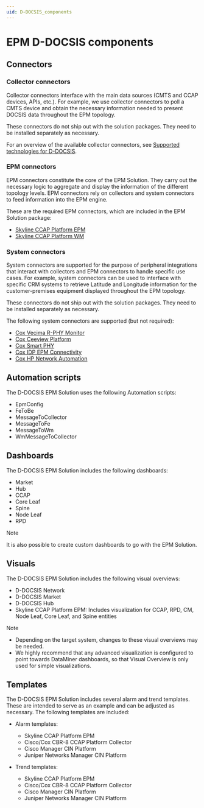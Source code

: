 ```yaml
---
uid: D-DOCSIS_components
---
```


# EPM D-DOCSIS components

## Connectors

### Collector connectors

Collector connectors interface with the main data sources (CMTS and CCAP devices, APIs, etc.). For example, we use collector connectors to poll a CMTS device and obtain the necessary information needed to present DOCSIS data throughout the EPM topology.

These connectors do not ship out with the solution packages. They need to be installed separately as necessary.

For an overview of the available collector connectors, see [Supported technologies for D-DOCSIS](xref:D-DOCSIS_supported_technologies).

### EPM connectors

EPM connectors constitute the core of the EPM Solution. They carry out the necessary logic to aggregate and display the information of the different topology levels. EPM connectors rely on collectors and system connectors to feed information into the EPM engine.

These are the required EPM connectors, which are included in the EPM Solution package:

- [Skyline CCAP Platform EPM](https://catalog.dataminer.services/details/8dffb4d1-6e35-468b-b8be-02d33bfcd108)
- [Skyline CCAP Platform WM](https://catalog.dataminer.services/details/adaee650-14da-44a0-b3c5-b9e57cb6ead9)

### System connectors

System connectors are supported for the purpose of peripheral integrations that interact with collectors and EPM connectors to handle specific use cases. For example, system connectors can be used to interface with specific CRM systems to retrieve Latitude and Longitude information for the customer-premises equipment displayed throughout the EPM topology.

These connectors do not ship out with the solution packages. They need to be installed separately as necessary.

The following system connectors are supported (but not required):

- [Cox Vecima R-PHY Monitor](https://catalog.dataminer.services/details/2a32208e-9d9e-458e-8709-dbe3127e881c)
- [Cox Ceeview Platform](https://catalog.dataminer.services/details/6bf01351-cff6-4c4f-8fc2-d9f47b373dd6)
- [Cox Smart PHY](https://catalog.dataminer.services/details/0d81863b-d97e-416e-b9df-57ee909c2b33)
- [Cox IDP EPM Connectivity](https://catalog.dataminer.services/details/eb984eea-2959-46bd-bcd3-220e192d8def)
- [Cox HP Network Automation](https://catalog.dataminer.services/details/29a95269-9d5b-4e6d-9ae8-30e1bc75496a)

## Automation scripts

The D-DOCSIS EPM Solution uses the following Automation scripts:

- EpmConfig
- FeToBe
- MessageToCollector
- MessageToFe
- MessageToWm
- WmMessageToCollector

## Dashboards

The D-DOCSIS EPM Solution includes the following dashboards:

- Market
- Hub
- CCAP
- Core Leaf
- Spine
- Node Leaf
- RPD

> [!NOTE]
> It is also possible to create custom dashboards to go with the EPM Solution.

## Visuals

The D-DOCSIS EPM Solution includes the following visual overviews:

- D-DOCSIS Network
- D-DOCSIS Market
- D-DOCSIS Hub
- Skyline CCAP Platform EPM: Includes visualization for CCAP, RPD, CM, Node Leaf, Core Leaf, and Spine entities

> [!NOTE]
>
> - Depending on the target system, changes to these visual overviews may be needed.
> - We highly recommend that any advanced visualization is configured to point towards DataMiner dashboards, so that Visual Overview is only used for simple visualizations.

## Templates

The D-DOCSIS EPM Solution includes several alarm and trend templates. These are intended to serve as an example and can be adjusted as necessary. The following templates are included:

- Alarm templates:

  - Skyline CCAP Platform EPM
  - Cisco/Cox CBR-8 CCAP Platform Collector
  - Cisco Manager CIN Platform
  - Juniper Networks Manager CIN Platform

- Trend templates:

  - Skyline CCAP Platform EPM
  - Cisco/Cox CBR-8 CCAP Platform Collector
  - Cisco Manager CIN Platform
  - Juniper Networks Manager CIN Platform
